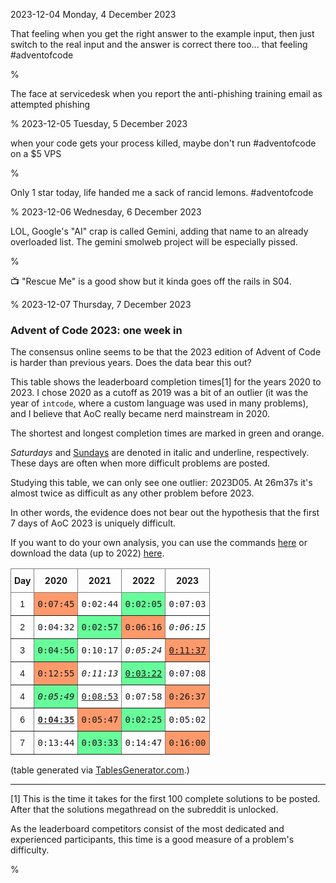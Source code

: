 2023-12-04 Monday,  4 December 2023

That feeling when you get the right answer to the example input, then just switch to the real input and the answer is correct there too... that feeling \#adventofcode

%

The face at servicedesk when you report the anti-phishing training email as attempted phishing

%
2023-12-05 Tuesday,  5 December 2023

when your code gets your process killed, maybe don't run \#adventofcode on a $5 VPS

%

Only 1 star today, life handed me a sack of rancid lemons. \#adventofcode

%
2023-12-06 Wednesday,  6 December 2023

LOL, Google's "AI" crap is called Gemini, adding that name to an already overloaded list. The gemini smolweb project will be especially pissed.

%

📺 "Rescue Me" is a good show but it kinda goes off the rails in S04.

%
2023-12-07 Thursday,  7 December 2023

### Advent of Code 2023: one week in

The consensus online seems to be that the 2023 edition of Advent of Code is harder than previous years. Does the data bear this out? 

This table shows the leaderboard completion times[1] for the years 2020 to 2023. I chose 2020 as a cutoff as 2019 was a bit of an outlier (it was the year of `intcode`, where a custom language was used in many problems), and I believe that AoC really became nerd mainstream in 2020.

The shortest and longest completion times are marked in green and orange.

*Saturdays* and <u>Sundays</u> are denoted in italic and underline, respectively. These days are often when more difficult problems are posted.

Studying this table, we can only see one outlier: 2023D05. At 26m37s it's almost twice as difficult as any other problem before 2023. 

In other words, the evidence does not bear out the hypothesis that the first 7 days of AoC 2023 is uniquely difficult.

If you want to do your own analysis, you can use the commands [here](https://github.com/gustafe/aoc2023/blob/main/get-time-stats.md) or download the data (up to 2022) [here](https://github.com/gustafe/aoc2023/blob/main/AoC-leaderboard-times-2015-2022.txt). 

<style type="text/css">
.tg  {border-collapse:collapse;border-spacing:0;}
.tg td{border-color:black;border-style:solid;border-width:1px;font-family:Arial, sans-serif;font-size:14px;
  overflow:hidden;padding:10px 5px;word-break:normal;}
.tg th{border-color:black;border-style:solid;border-width:1px;font-family:Arial, sans-serif;font-size:14px;
  font-weight:normal;overflow:hidden;padding:10px 5px;word-break:normal;}
.tg .tg-hd4b{background-color:#ffffff;border-color:inherit;color:#333333;font-family:"Lucida Console", Monaco, monospace !important;
  font-weight:bold;text-align:right;text-decoration:underline;vertical-align:top}
.tg .tg-jpg1{background-color:#67fd9a;border-color:inherit;font-family:"Lucida Console", Monaco, monospace !important;
  text-align:right;vertical-align:top}
.tg .tg-c3ow{border-color:inherit;text-align:center;vertical-align:top}
.tg .tg-3dm3{border-color:inherit;font-family:inherit;text-align:center;vertical-align:top}
.tg .tg-t55k{border-color:inherit;font-family:inherit;font-weight:bold;text-align:left;vertical-align:top}
.tg .tg-359v{background-color:#fe996b;border-color:inherit;font-family:"Lucida Console", Monaco, monospace !important;
  text-align:right;vertical-align:top}
.tg .tg-fvx9{border-color:inherit;font-family:"Lucida Console", Monaco, monospace !important;text-align:right;vertical-align:top}
.tg .tg-fyev{background-color:#ffffff;border-color:inherit;font-family:"Lucida Console", Monaco, monospace !important;
  font-style:italic;text-align:right;vertical-align:top}
.tg .tg-jd9p{background-color:#fe996b;border-color:inherit;font-family:"Lucida Console", Monaco, monospace !important;
  text-align:right;text-decoration:underline;vertical-align:top}
.tg .tg-wijt{background-color:#67fd9a;border-color:inherit;font-family:"Lucida Console", Monaco, monospace !important;
  text-align:right;text-decoration:underline;vertical-align:top}
.tg .tg-fske{background-color:#67fd9a;border-color:inherit;font-family:"Lucida Console", Monaco, monospace !important;
  font-style:italic;text-align:right;vertical-align:top}
.tg .tg-woea{background-color:#ffffff;border-color:inherit;font-family:"Lucida Console", Monaco, monospace !important;
  text-align:right;text-decoration:underline;vertical-align:top}
</style>
<table class="tg">
<thead>
  <tr>
    <th class="tg-t55k">Day</th>
    <th class="tg-3dm3"><span style="font-weight:bold">2020</span></th>
    <th class="tg-3dm3"><span style="font-weight:bold">2021</span></th>
    <th class="tg-3dm3"><span style="font-weight:bold">2022</span></th>
    <th class="tg-3dm3"><span style="font-weight:bold">2023</span></th>
  </tr>
</thead>
<tbody>
  <tr>
    <td class="tg-c3ow">1</td>
    <td class="tg-359v">0:07:45</td>
    <td class="tg-fvx9">0:02:44</td>
    <td class="tg-jpg1">0:02:05</td>
    <td class="tg-fvx9">0:07:03</td>
  </tr>
  <tr>
    <td class="tg-c3ow">2</td>
    <td class="tg-fvx9">0:04:32</td>
    <td class="tg-jpg1">0:02:57</td>
    <td class="tg-359v">0:06:16</td>
    <td class="tg-fyev">0:06:15</td>
  </tr>
  <tr>
    <td class="tg-c3ow">3</td>
    <td class="tg-jpg1">0:04:56</td>
    <td class="tg-fvx9">0:10:17</td>
    <td class="tg-fyev">0:05:24</td>
    <td class="tg-jd9p">0:11:37</td>
  </tr>
  <tr>
    <td class="tg-c3ow">4</td>
    <td class="tg-359v">0:12:55</td>
    <td class="tg-fyev">0:11:13</td>
    <td class="tg-wijt">0:03:22</td>
    <td class="tg-fvx9">0:07:08</td>
  </tr>
  <tr>
    <td class="tg-c3ow">4</td>
    <td class="tg-fske">0:05:49</td>
    <td class="tg-woea">0:08:53</td>
    <td class="tg-fvx9">0:07:58</td>
    <td class="tg-359v">0:26:37</td>
  </tr>
  <tr>
    <td class="tg-c3ow">6</td>
    <td class="tg-hd4b">0:04:35</td>
    <td class="tg-359v">0:05:47</td>
    <td class="tg-jpg1">0:02:25</td>
    <td class="tg-fvx9">0:05:02</td>
  </tr>
  <tr>
    <td class="tg-c3ow">7</td>
    <td class="tg-fvx9">0:13:44</td>
    <td class="tg-jpg1">0:03:33</td>
    <td class="tg-fvx9">0:14:47</td>
    <td class="tg-359v">0:16:00</td>
  </tr>
</tbody>
</table>

(table generated via [TablesGenerator.com](https://www.tablesgenerator.com/html_tables).)

---

[1] This is the time it takes for the first 100 complete solutions to be posted. After that the solutions megathread on the subreddit is unlocked. 

As the leaderboard competitors consist of the most dedicated and experienced participants, this time is a good measure of a problem's difficulty. 

%
